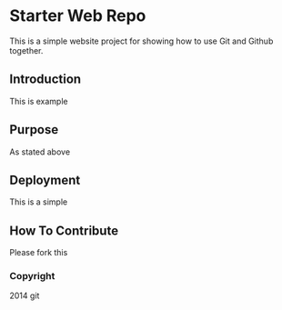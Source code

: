 # Starter Web Repo

This is a simple website project for showing how to use Git and Github together. 

## Introduction

This is example

## Purpose

As stated above

## Deployment

This is a simple

## How To Contribute

Please fork this

### Copyright

2014 git
